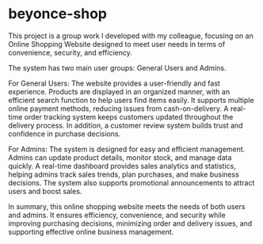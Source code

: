 # beyonce-shop

This project is a group work I developed with my colleague, focusing on an Online Shopping Website designed to meet user needs in terms of convenience, security, and efficiency.

The system has two main user groups: General Users and Admins.

For General Users:
The website provides a user-friendly and fast experience. Products are displayed in an organized manner, with an efficient search function to help users find items easily. It supports multiple online payment methods, reducing issues from cash-on-delivery. A real-time order tracking system keeps customers updated throughout the delivery process. In addition, a customer review system builds trust and confidence in purchase decisions.

For Admins:
The system is designed for easy and efficient management. Admins can update product details, monitor stock, and manage data quickly. A real-time dashboard provides sales analytics and statistics, helping admins track sales trends, plan purchases, and make business decisions. The system also supports promotional announcements to attract users and boost sales.

In summary, this online shopping website meets the needs of both users and admins. It ensures efficiency, convenience, and security while improving purchasing decisions, minimizing order and delivery issues, and supporting effective online business management.

